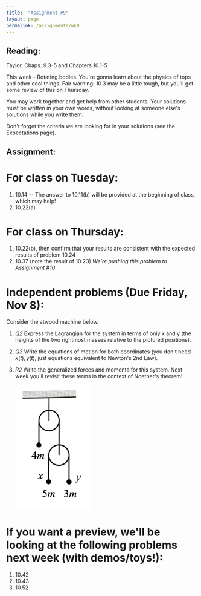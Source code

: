 ```yaml
---
title:  "Assignment #9"
layout: page
permalink: /assignments/wk9
---
```


## Reading:  
Taylor, Chaps. 9.3-5 and Chapters 10.1-5

This week - Rotating bodies. You're gonna learn about the physics of tops and other cool things. Fair warning: 10.3 may be a little tough, but you'll get some review of this on Thursday.

You may work together and get help from other students. Your solutions must be written in your own words, without looking at someone else's solutions while you write them.

Don't forget the criteria we are looking for in your solutions (see the Expectations page).

## Assignment:

# For class on Tuesday:
1. 10.14 -- The answer to 10.11(b) will be provided at the beginning of class, which may help!
2. 10.22(a)

# For class on Thursday:

1. 10.22(b), then confirm that your results are consistent with the expected results of problem 10.24
2. 10.37 (note the result of 10.23) *We're pushing this problem to Assignment #10*
   

# Independent problems (Due Friday, Nov 8):
Consider the atwood machine below.
1. *Q2* Express the Lagrangian for the system in terms of only x and y (the heights of the two rightmost masses relative to the pictured positions).
2. *Q3* Write the equations of motion for both coordinates (you don't need $x(t),y(t)$, just equations equivalent to Newton's 2nd Law).
3. *R2* Write the generalized forces and momenta for this system. Next week you'll revisit these terms in the context of Noether's theorem!

   <img src="Thatwood.jpg" alt="Thatwood machine" width="200"/>

# If you want a preview, we'll be looking at the following problems next week (with demos/toys!):

1. 10.42
2. 10.43
3. 10.52
